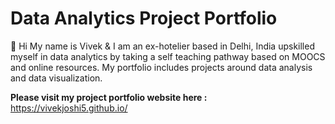 # Data Analytics Project Portfolio

👋 Hi My name is Vivek & I am an ex-hotelier based in Delhi, India upskilled myself in data analytics by taking a self teaching pathway based on MOOCS and online resources. My portfolio includes projects around data analysis and data visualization.

**Please visit my project portfolio website here :** https://vivekjoshi5.github.io/

